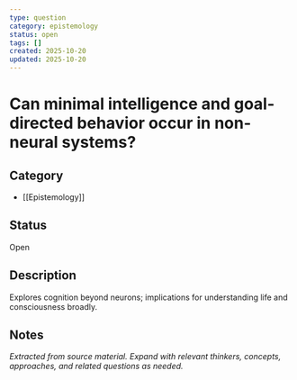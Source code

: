```yaml
---
type: question
category: epistemology
status: open
tags: []
created: 2025-10-20
updated: 2025-10-20
---
```


# Can minimal intelligence and goal-directed behavior occur in non-neural systems?

## Category

- [[Epistemology]]

## Status

Open

## Description

Explores cognition beyond neurons; implications for understanding life and consciousness broadly.

## Notes

*Extracted from source material. Expand with relevant thinkers, concepts, approaches, and related questions as needed.*
